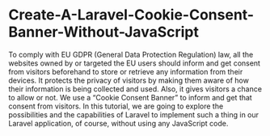 # Create-A-Laravel-Cookie-Consent-Banner-Without-JavaScript
To comply with EU GDPR (General Data Protection Regulation) law, all the websites owned by or targeted the EU users should inform and get consent from visitors beforehand to store or retrieve any information from their devices. It protects the privacy of visitors by making them aware of how their information is being collected and used. Also, it gives visitors a chance to allow or not. We use a “Cookie Consent Banner” to inform and get that consent from visitors. In this tutorial, we are going to explore the possibilities and the capabilities of Laravel to implement such a thing in our Laravel application, of course, without using any JavaScript code.

